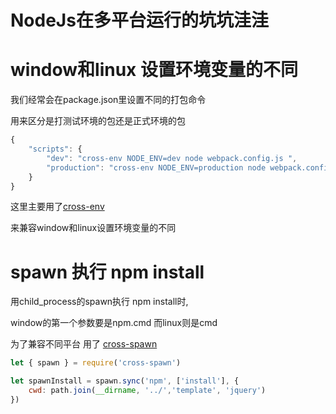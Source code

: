 # NodeJs在多平台运行的坑坑洼洼

# window和linux 设置环境变量的不同

我们经常会在package.json里设置不同的打包命令

用来区分是打测试环境的包还是正式环境的包

```javascript
{
    "scripts": {
        "dev": "cross-env NODE_ENV=dev node webpack.config.js ",
        "production": "cross-env NODE_ENV=production node webpack.config.js "
    }
}
```

这里主要用了[cross-env](https://www.npmjs.com/package/cross-env) 

来兼容window和linux设置环境变量的不同

# spawn 执行 npm install

用child_process的spawn执行 npm install时, 

window的第一个参数要是npm.cmd 而linux则是cmd

为了兼容不同平台 用了 [cross-spawn](https://www.npmjs.com/package/cross-spawn)

```javascript
let { spawn } = require('cross-spawn')

let spawnInstall = spawn.sync('npm', ['install'], {
    cwd: path.join(__dirname, '../','template', 'jquery')
})
```